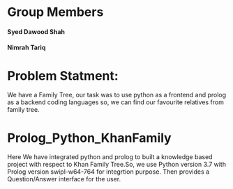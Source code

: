 # Group Members
#### Syed Dawood Shah
#### Nimrah Tariq
# Problem Statment:
We have a Family Tree, our task was to use python as a frontend and prolog as a backend coding languages so, we can find our favourite relatives from family tree. 
# Prolog_Python_KhanFamily
Here We have integrated python and prolog to built a knowledge based project with respect to Khan Family Tree.So, we use Python version 3.7 with Prolog version swipl-w64-764 for integrtion purpose. Then provides a Question/Answer interface for the user.

